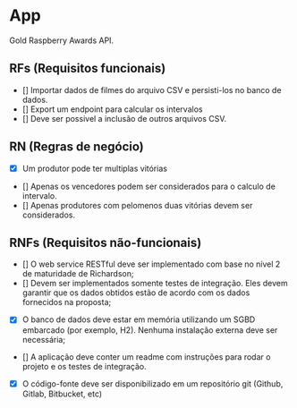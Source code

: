 # App

Gold Raspberry Awards API.

## RFs (Requisitos funcionais)
- [] Importar dados de filmes do arquivo CSV e persisti-los no banco de dados.
- [] Export um endpoint para calcular os intervalos
- [] Deve ser possivel a inclusão de outros arquivos CSV.

## RN (Regras de negócio)
- [x] Um produtor pode ter multiplas vitórias
- [] Apenas os vencedores podem ser considerados para o calculo de intervalo.
- [] Apenas produtores com pelomenos duas vitórias devem ser considerados.

## RNFs (Requisitos não-funcionais)
- [] O web service RESTful deve ser implementado com base no nível 2 de maturidade de Richardson;
- [] Devem ser implementados somente testes de integração. Eles devem garantir que os dados obtidos estão de acordo com os dados fornecidos na proposta;
- [x] O banco de dados deve estar em memória utilizando um SGBD embarcado (por exemplo, H2). Nenhuma instalação externa deve ser necessária;
- [] A aplicação deve conter um readme com instruções para rodar o projeto e os testes de integração.
- [x] O código-fonte deve ser disponibilizado em um repositório git (Github, Gitlab, Bitbucket, etc)
